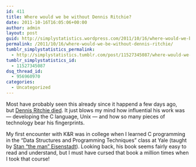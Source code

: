 ```yaml
---
id: 411
title: Where would we be without Dennis Ritchie?
date: 2011-10-16T16:05:06+00:00
author: admin
layout: post
guid: http://simplystatistics.wordpress.com/2011/10/16/where-would-we-be-without-dennis-ritchie
permalink: /2011/10/16/where-would-we-be-without-dennis-ritchie/
tumblr_simplystatistics_permalink:
  - http://simplystatistics.tumblr.com/post/11527345087/where-would-we-be-without-dennis-ritchie
tumblr_simplystatistics_id:
  - 11527345087
dsq_thread_id:
  - 956960970
categories:
  - Uncategorized
---
```

 <span></span>

Most have probably seen this already since it happend a few days ago, but <a target="_blank" href="http://www.nytimes.com/2011/10/14/technology/dennis-ritchie-programming-trailblazer-dies-at-70.html">Dennis Ritchie died</a>. It just blows my mind how influential his work was — developing the C language, Unix — and how so many pieces of technology bear his fingerprints. 

My first encounter with K&R was in college when I learned C programming in the “Data Structures and Programming Techniques” class at Yale (taught by <a href="http://www.cs.yale.edu/people/eisenstat.html" target="_blank">Stan &#8220;the man&#8221; Eisenstadt</a>). Looking back, his book seems fairly easy to read and understand, but I must have cursed that book a million times when I took that course!
